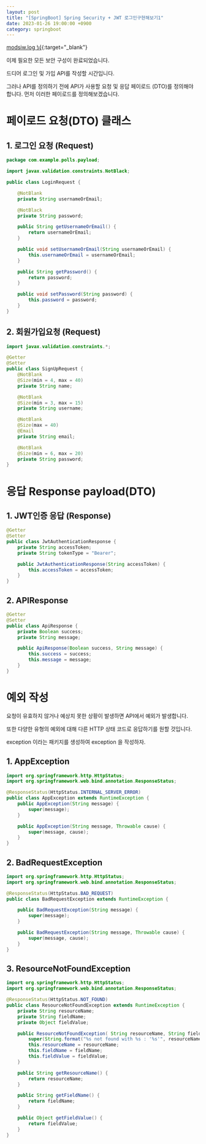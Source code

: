 ```yaml
---
layout: post
title: "[SpringBoot] Spring Security + JWT 로그인구현해보기1"
date: 2023-01-26 19:00:00 +0900
category: springboot
---
```


[modsiw.log 님](https://velog.io/@modsiw/Spring-Spring-Security-JWT-%EB%A1%9C%EA%B7%B8%EC%9D%B8-%EC%98%88%EC%A0%9C-2){:target="_blank"} 

이제 필요한 모든 보안 구성이 완료되었습니다.

드디어 로그인 및 가입 API를 작성할 시간입니다.

그러나 API를 정의하기 전에 API가 사용할 요청 및 응답 페이로드 (DTO)를 정의해야 합니다.
먼저 이러한 페이로드를 정의해보겠습니다.

# 페이로드 요청(DTO) 클래스

## 1. 로그인 요청 (Request)

```java
package com.example.polls.payload;

import javax.validation.constraints.NotBlack;

public class LoginRequest {

    @NotBlank
    private String usernameOrEmail;

    @NotBlack
    private String password;

    public String getUsernameOrEmail() {
        return usernameOrEmail;
    }

    public void setUsernameOrEmail(String usernameOrEmail) {
        this.usernameOrEmail = usernameOrEmail;
    }

    public String getPassword() {
        return password;
    }

    public void setPassword(String password) {
        this.password = password;
    }
}
```

## 2. 회원가입요청 (Request)

```java
import javax.validation.constraints.*;

@Getter
@Setter
public class SignUpRequest {
    @NotBlank
    @Size(min = 4, max = 40)
    private String name;

    @NotBlank
    @Size(min = 3, max = 15)
    private String username;

    @NotBlank
    @Size(max = 40)
    @Email
    private String email;

    @NotBlank
    @Size(min = 6, max = 20)
    private String password;
}
```

# 응답 Response payload(DTO)

## 1. JWT인증 응답 (Response)

```java
@Getter
@Setter
public class JwtAuthenticationResponse {
    private String accessToken;
    private String tokenType = "Bearer";

    public JwtAuthenticationResponse(String accessToken) {
        this.accessToken = accessToken;
    }
}
```

## 2. APIResponse

```java
@Getter
@Setter
public class ApiResponse {
    private Boolean success;
    private String message;

    public ApiResponse(Boolean success, String message) {
        this.success = success;
        this.message = message;
    }
}
```

# 예외 작성

요청이 유효하지 않거나 예상치 못한 상황이 발생하면 API에서 예외가 발생합니다.

또한 다양한 유형의 예외에 대해 다른 HTTP 상태 코드로 응답하기를 원할 것입니다.

exception 이라는 패키지를 생성하여 exception 을 작성하자.

## 1. AppException

```java
import org.springframework.http.HttpStatus;
import org.springframework.web.bind.annotation.ResponseStatus;

@ResponseStatus(HttpStatus.INTERNAL_SERVER_ERROR)
public class AppException extends RuntimeException {
    public AppException(String message) {
        super(message);
    }

    public AppException(String message, Throwable cause) {
        super(message, cause);
    }
}
```

## 2. BadRequestException

```java
import org.springframework.http.HttpStatus;
import org.springframework.web.bind.annotation.ResponseStatus;

@ResponseStatus(HttpStatus.BAD_REQUEST)
public class BadRequestException extends RuntimeException {

    public BadRequestException(String message) {
        super(message);
    }

    public BadRequestException(String message, Throwable cause) {
        super(message, cause);
    }
}
```

## 3. ResourceNotFoundException

```java
import org.springframework.http.HttpStatus;
import org.springframework.web.bind.annotation.ResponseStatus;

@ResponseStatus(HttpStatus.NOT_FOUND)
public class ResourceNotFoundException extends RuntimeException {
    private String resourceName;
    private String fieldName;
    private Object fieldValue;

    public ResourceNotFoundException( String resourceName, String fieldName, Object fieldValue) {
        super(String.format("%s not found with %s : '%s'", resourceName, fieldName, fieldValue));
        this.resourceName = resourceName;
        this.fieldName = fieldName;
        this.fieldValue = fieldValue;
    }

    public String getResourceName() {
        return resourceName;
    }

    public String getFieldName() {
        return fieldName;
    }

    public Object getFieldValue() {
        return fieldValue;
    }
}
```